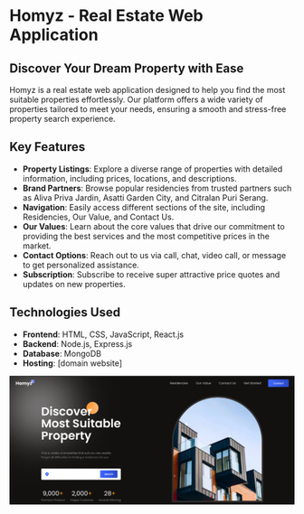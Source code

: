 # Homyz - Real Estate Web Application

## Discover Your Dream Property with Ease

Homyz is a real estate web application designed to help you find the most suitable properties effortlessly. Our platform offers a wide variety of properties tailored to meet your needs, ensuring a smooth and stress-free property search experience.

## Key Features

- **Property Listings**: Explore a diverse range of properties with detailed information, including prices, locations, and descriptions.
- **Brand Partners**: Browse popular residencies from trusted partners such as Aliva Priva Jardin, Asatti Garden City, and Citralan Puri Serang.
- **Navigation**: Easily access different sections of the site, including Residencies, Our Value, and Contact Us.
- **Our Values**: Learn about the core values that drive our commitment to providing the best services and the most competitive prices in the market.
- **Contact Options**: Reach out to us via call, chat, video call, or message to get personalized assistance.
- **Subscription**: Subscribe to receive super attractive price quotes and updates on new properties.

## Technologies Used

- **Frontend**: HTML, CSS, JavaScript, React.js
- **Backend**: Node.js, Express.js
- **Database**: MongoDB
- **Hosting**: [domain website]

![Alt text](image.png)
